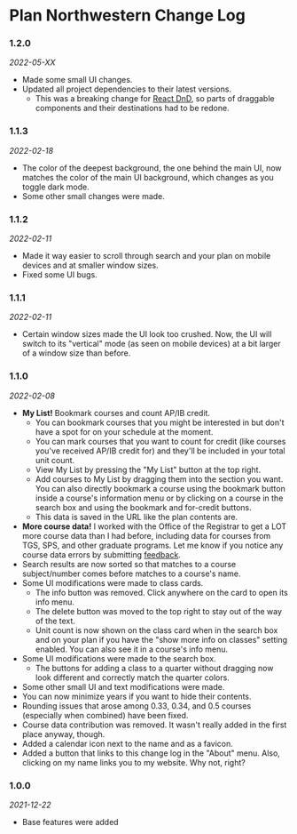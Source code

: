# Plan Northwestern Change Log

### 1.2.0

_2022-05-XX_

-   Made some small UI changes.
-   Updated all project dependencies to their latest versions.
    -   This was a breaking change for [React DnD](https://react-dnd.github.io/react-dnd/about), so parts of draggable components and their destinations had to be redone.

### 1.1.3

_2022-02-18_

-   The color of the deepest background, the one behind the main UI, now matches the color of the main UI background, which changes as you toggle dark mode.
-   Some other small changes were made.

### 1.1.2

_2022-02-11_

-   Made it way easier to scroll through search and your plan on mobile devices and at smaller window sizes.
-   Fixed some UI bugs.

### 1.1.1

_2022-02-11_

-   Certain window sizes made the UI look too crushed. Now, the UI will switch to its "vertical" mode (as seen on mobile devices) at a bit larger of a window size than before.

### 1.1.0

_2022-02-08_

-   **My List!** Bookmark courses and count AP/IB credit.
    -   You can bookmark courses that you might be interested in but don't have a spot for on your schedule at the moment.
    -   You can mark courses that you want to count for credit (like courses you've received AP/IB credit for) and they'll be included in your total unit count.
    -   View My List by pressing the "My List" button at the top right.
    -   Add courses to My List by dragging them into the section you want. You can also directly bookmark a course using the bookmark button inside a course's information menu or by clicking on a course in the search box and using the bookmark and for-credit buttons.
    -   This data is saved in the URL like the plan contents are.
-   **More course data!** I worked with the Office of the Registrar to get a LOT more course data than I had before, including data for courses from TGS, SPS, and other graduate programs. Let me know if you notice any course data errors by submitting [feedback](/FEEDBACK.md).
-   Search results are now sorted so that matches to a course subject/number comes before matches to a course's name.
-   Some UI modifications were made to class cards.
    -   The info button was removed. Click anywhere on the card to open its info menu.
    -   The delete button was moved to the top right to stay out of the way of the text.
    -   Unit count is now shown on the class card when in the search box and on your plan if you have the "show more info on classes" setting enabled. You can also see it in a course's info menu.
-   Some UI modifications were made to the search box.
    -   The buttons for adding a class to a quarter without dragging now look different and correctly match the quarter colors.
-   Some other small UI and text modifications were made.
-   You can now minimize years if you want to hide their contents.
-   Rounding issues that arose among 0.33, 0.34, and 0.5 courses (especially when combined) have been fixed.
-   Course data contribution was removed. It wasn't really added in the first place anyway, though.
-   Added a calendar icon next to the name and as a favicon.
-   Added a button that links to this change log in the "About" menu. Also, clicking on my name links you to my website. Why not, right?

### 1.0.0

_2021-12-22_

-   Base features were added
